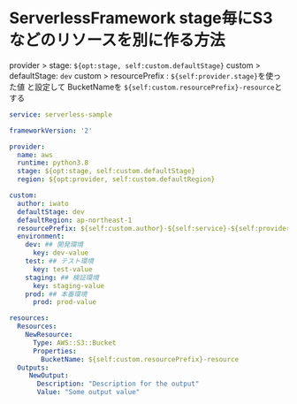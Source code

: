 # ServerlessFramework stage毎にS3などのリソースを別に作る方法
provider > stage: `${opt:stage, self:custom.defaultStage}`
custom > defaultStage: `dev` 
custom > resourcePrefix : `${self:provider.stage}`を使った値
と設定して
BucketNameを `${self:custom.resourcePrefix}-resource`とする

```yml:serverles..yml
service: serverless-sample

frameworkVersion: '2'

provider:
  name: aws
  runtime: python3.8
  stage: ${opt:stage, self:custom.defaultStage} 
  region: ${opt:provider, self:custom.defaultRegion}

custom:
  author: iwato
  defaultStage: dev
  defaultRegion: ap-northeast-1
  resourcePrefix: ${self:custom.author}-${self:service}-${self:provider.stage}
  environment:
    dev: ## 開発環境
      key: dev-value
    test: ## テスト環境
      key: test-value
    staging: ## 検証環境
      key: staging-value
    prod: ## 本番環境
      prod: prod-value

resources:
  Resources:
    NewResource:
      Type: AWS::S3::Bucket
      Properties:
        BucketName: ${self:custom.resourcePrefix}-resource
  Outputs:
     NewOutput:
       Description: "Description for the output"
       Value: "Some output value"
